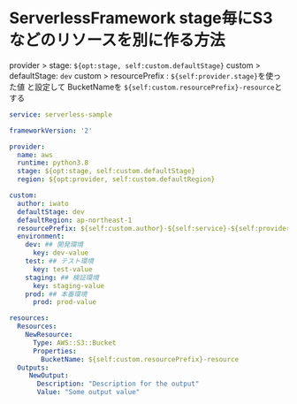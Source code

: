 # ServerlessFramework stage毎にS3などのリソースを別に作る方法
provider > stage: `${opt:stage, self:custom.defaultStage}`
custom > defaultStage: `dev` 
custom > resourcePrefix : `${self:provider.stage}`を使った値
と設定して
BucketNameを `${self:custom.resourcePrefix}-resource`とする

```yml:serverles..yml
service: serverless-sample

frameworkVersion: '2'

provider:
  name: aws
  runtime: python3.8
  stage: ${opt:stage, self:custom.defaultStage} 
  region: ${opt:provider, self:custom.defaultRegion}

custom:
  author: iwato
  defaultStage: dev
  defaultRegion: ap-northeast-1
  resourcePrefix: ${self:custom.author}-${self:service}-${self:provider.stage}
  environment:
    dev: ## 開発環境
      key: dev-value
    test: ## テスト環境
      key: test-value
    staging: ## 検証環境
      key: staging-value
    prod: ## 本番環境
      prod: prod-value

resources:
  Resources:
    NewResource:
      Type: AWS::S3::Bucket
      Properties:
        BucketName: ${self:custom.resourcePrefix}-resource
  Outputs:
     NewOutput:
       Description: "Description for the output"
       Value: "Some output value"
